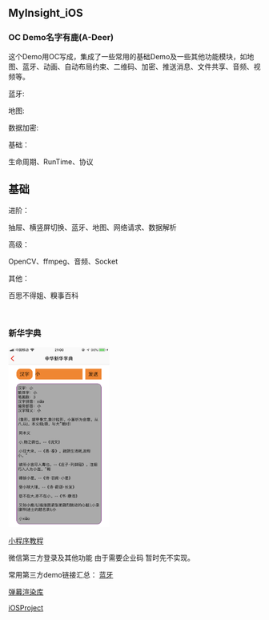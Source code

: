 ## MyInsight_iOS

### OC Demo名字**有鹿(A-Deer)**

这个Demo用OC写成，集成了一些常用的基础Demo及一些其他功能模块，如地图、蓝牙、动画、自动布局约束、二维码、加密、推送消息、文件共享、音频、视频等。



蓝牙:



地图:



数据加密:


基础：

生命周期、RunTime、协议

## <a id=""></a>基础

进阶：

抽屉、横竖屏切换、蓝牙、地图、网络请求、数据解析

高级：

OpenCV、ffmpeg、音频、Socket

其他：

百思不得姐、糗事百科

<br>

<h3>新华字典</h3>
<img src="./Image/新华字典.png" width="40%">

[小程序教程](https://www.zhihu.com/question/50907897)

微信第三方登录及其他功能 由于需要企业码 暂时先不实现。


常用第三方demo链接汇总：
[蓝牙]()

[弹幕渲染库](https://github.com/unash/BarrageRenderer)   





[iOSProject](https://github.com/NJHu/iOSProject)

















